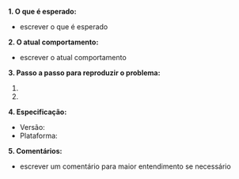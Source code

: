 **1. O que é esperado:**
- escrever o que é esperado

**2. O atual comportamento:**
- escrever o atual comportamento

**3. Passo a passo para reproduzir o problema:**

  1.
  2.

**4. Especificação:**

  - Versão:
  - Plataforma:
  
**5. Comentários:**
- escrever um comentário para maior entendimento se necessário